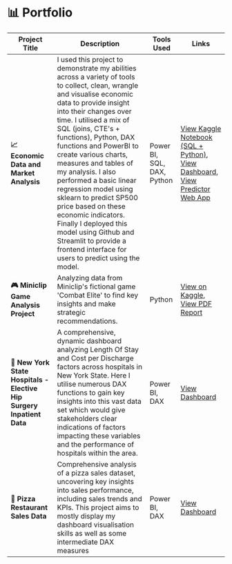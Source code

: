 # 📊 Portfolio

| Project Title                                                        | Description                                                                                                                             | Tools Used                       | Links                                                                                          |
|----------------------------------------------------------------------|-----------------------------------------------------------------------------------------------------------------------------------------|----------------------------------|-------------------------------------------------------------------------------------------------|
| **📈 Economic Data and Market Analysis** | I used this project to demonstrate my abilities across a variety of tools to collect, clean, wrangle and visualise economic data to provide insight into their changes over time. I utilised a mix of SQL (joins, CTE's + functions), Python, DAX functions and PowerBI to create various charts, measures and tables of my analysis. I also performed a basic linear regression model using sklearn to predict SP500 price based on these economic indicators. Finally I deployed this model using Github and Streamlit to provide a frontend interface for users to predict using the model. | Power BI, SQL, DAX, Python | [View Kaggle Notebook (SQL + Python)](https://www.kaggle.com/code/doghousesam/economic-data-project), [View Dashboard](https://app.powerbi.com/view?r=eyJrIjoiNDEzNTgxMGUtN2UxMC00MDFmLTk0MjktMDhkODhkZTQxNTQ3IiwidCI6ImRkZDQ2NTk0LTZlZGQtNGUzOS05YjMzLTdiNGVlNDlkNGUwZSJ9), [View Predictor Web App](https://sp500predictor-dwzktpwkyf9aheqqmwdyxo.streamlit.app/) |
| **🎮 Miniclip Game Analysis Project**                                | Analyzing data from Miniclip's fictional game 'Combat Elite' to find key insights and make strategic recommendations.| Python                           | [View on Kaggle](https://www.kaggle.com/code/doghousesam/miniclip-project), [View PDF Report](https://4b3f5079-e123-40d9-a970-5604c303a2e6.filesusr.com/ugd/52d282_3e8eecb1141543eab5bebba0d0b9c76b.pdf) |
| **🏥 New York State Hospitals - Elective Hip Surgery Inpatient Data** | A comprehensive, dynamic dashboard analyzing Length Of Stay and Cost per Discharge factors across hospitals in New York State. Here I utilise numerous DAX functions to gain key insights into this vast data set which would give stakeholders clear indications of factors impacting these variables and the performance of hospitals within the area.                    | Power BI, DAX                    | [View Dashboard](https://app.powerbi.com/view?r=eyJrIjoiOTU5MjI4ZWMtN2I0Ni00ZDYzLTkxMGMtZGFlNDQxNmJkMGZhIiwidCI6ImRkZDQ2NTk0LTZlZGQtNGUzOS05YjMzLTdiNGVlNDlkNGUwZSJ9) |
| **🍕 Pizza Restaurant Sales Data**                                   | Comprehensive analysis of a pizza sales dataset, uncovering key insights into sales performance, including sales trends and KPIs. This project aims to mostly display my dashboard visualisation skills as well as some intermediate DAX measures      | Power BI, DAX                    | [View Dashboard](https://app.powerbi.com/view?r=eyJrIjoiOTZiMjA4ZTctZmRlZS00NGM5LWI3MGUtZGI2ZTU1OWU4MjU3IiwidCI6ImE5ZTE4OGE2LWMzZjgtNGVhZS1iN2I5LTU0Nzg3ZDg5ZjkzNyJ9) |
